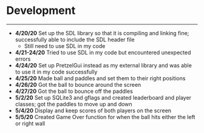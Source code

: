 # Development

---

- **4/20/20** Set up the SDL library so that it is compiling and linking fine; successfully able to include the SDL header file
    - Still need to use SDL in my code
- **4/21-24/20** Tried to use SDL in my code but encountered unexpected errors
- **4/24/20** Set up PretzelGui instead as my external library and was able to use it in my code successfully
- **4/25/20** Made ball and paddles and set them to their right positions
- **4/26/20** Got the ball to bounce around the screen
- **4/27/20** Got the ball to bounce off the paddles
- **5/2/20** Set up SQLite3 and gflags and created leaderboard and player classes; got the paddles to move up and down
- **5/4/20** Display and keep scores of both players on the screen
- **5/5/20** Created Game Over function for when the ball hits either the left or right wall
